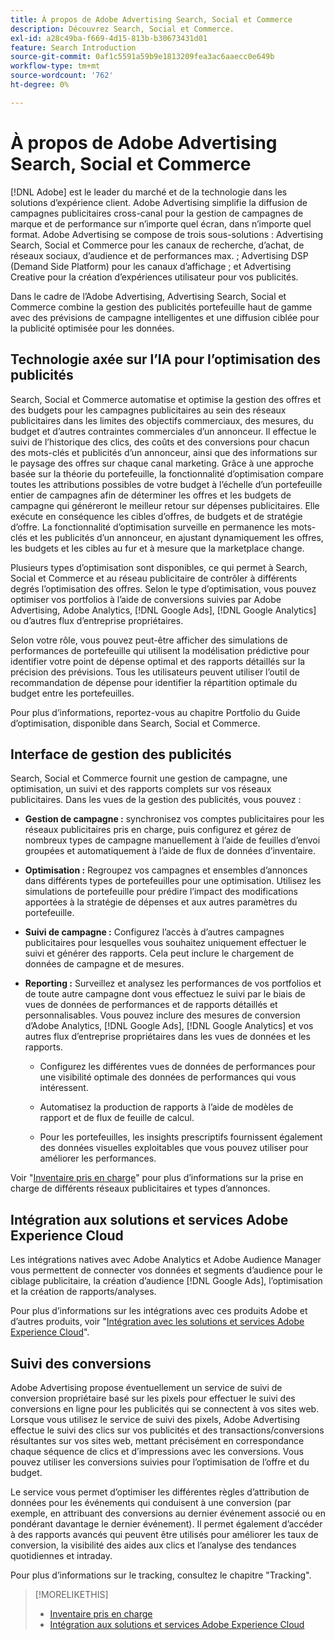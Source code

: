 ```yaml
---
title: À propos de Adobe Advertising Search, Social et Commerce
description: Découvrez Search, Social et Commerce.
exl-id: a28c49ba-f669-4d15-813b-b30673431d01
feature: Search Introduction
source-git-commit: 0af1c5591a59b9e1813209fea3ac6aaecc0e649b
workflow-type: tm+mt
source-wordcount: '762'
ht-degree: 0%

---
```


# À propos de Adobe Advertising Search, Social et Commerce

[!DNL Adobe] est le leader du marché et de la technologie dans les solutions d’expérience client. Adobe Advertising simplifie la diffusion de campagnes publicitaires cross-canal pour la gestion de campagnes de marque et de performance sur n’importe quel écran, dans n’importe quel format. Adobe Advertising se compose de trois sous-solutions : Advertising Search, Social et Commerce pour les canaux de recherche, d’achat, de réseaux sociaux, d’audience et de performances max. ; Advertising DSP (Demand Side Platform) pour les canaux d’affichage ; et Advertising Creative pour la création d’expériences utilisateur pour vos publicités.

Dans le cadre de l’Adobe Advertising, Advertising Search, Social et Commerce combine la gestion des publicités portefeuille haut de gamme avec des prévisions de campagne intelligentes et une diffusion ciblée pour la publicité optimisée pour les données.

## Technologie axée sur l’IA pour l’optimisation des publicités

Search, Social et Commerce automatise et optimise la gestion des offres et des budgets pour les campagnes publicitaires au sein des réseaux publicitaires dans les limites des objectifs commerciaux, des mesures, du budget et d’autres contraintes commerciales d’un annonceur. Il effectue le suivi de l’historique des clics, des coûts et des conversions pour chacun des mots-clés et publicités d’un annonceur, ainsi que des informations sur le paysage des offres sur chaque canal marketing. Grâce à une approche basée sur la théorie du portefeuille, la fonctionnalité d’optimisation compare toutes les attributions possibles de votre budget à l’échelle d’un portefeuille entier de campagnes afin de déterminer les offres et les budgets de campagne qui généreront le meilleur retour sur dépenses publicitaires. Elle exécute en conséquence les cibles d’offres, de budgets et de stratégie d’offre. La fonctionnalité d’optimisation surveille en permanence les mots-clés et les publicités d’un annonceur, en ajustant dynamiquement les offres, les budgets et les cibles au fur et à mesure que la marketplace change.

Plusieurs types d’optimisation sont disponibles, ce qui permet à Search, Social et Commerce et au réseau publicitaire de contrôler à différents degrés l’optimisation des offres. Selon le type d’optimisation, vous pouvez optimiser vos portfolios à l’aide de conversions suivies par Adobe Advertising, Adobe Analytics, [!DNL Google Ads], [!DNL Google Analytics] ou d’autres flux d’entreprise propriétaires.

Selon votre rôle, vous pouvez peut-être afficher des simulations de performances de portefeuille qui utilisent la modélisation prédictive pour identifier votre point de dépense optimal et des rapports détaillés sur la précision des prévisions. Tous les utilisateurs peuvent utiliser l’outil de recommandation de dépense pour identifier la répartition optimale du budget entre les portefeuilles.

Pour plus d’informations, reportez-vous au chapitre Portfolio du Guide d’optimisation, disponible dans Search, Social et Commerce.

## Interface de gestion des publicités

Search, Social et Commerce fournit une gestion de campagne, une optimisation, un suivi et des rapports complets sur vos réseaux publicitaires. Dans les vues de la gestion des publicités, vous pouvez :

* **Gestion de campagne :** synchronisez vos comptes publicitaires pour les réseaux publicitaires pris en charge, puis configurez et gérez de nombreux types de campagne manuellement à l’aide de feuilles d’envoi groupées et automatiquement à l’aide de flux de données d’inventaire.

* **Optimisation :** Regroupez vos campagnes et ensembles d’annonces dans différents types de portefeuilles pour une optimisation. Utilisez les simulations de portefeuille pour prédire l’impact des modifications apportées à la stratégie de dépenses et aux autres paramètres du portefeuille.

* **Suivi de campagne :** Configurez l’accès à d’autres campagnes publicitaires pour lesquelles vous souhaitez uniquement effectuer le suivi et générer des rapports. Cela peut inclure le chargement de données de campagne et de mesures.

* **Reporting :** Surveillez et analysez les performances de vos portfolios et de toute autre campagne dont vous effectuez le suivi par le biais de vues de données de performances et de rapports détaillés et personnalisables. Vous pouvez inclure des mesures de conversion d’Adobe Analytics, [!DNL Google Ads], [!DNL Google Analytics] et vos autres flux d’entreprise propriétaires dans les vues de données et les rapports.

   * Configurez les différentes vues de données de performances pour une visibilité optimale des données de performances qui vous intéressent.

   * Automatisez la production de rapports à l’aide de modèles de rapport et de flux de feuille de calcul.

   * Pour les portefeuilles, les insights prescriptifs fournissent également des données visuelles exploitables que vous pouvez utiliser pour améliorer les performances.

Voir &quot;[Inventaire pris en charge](/help/search-social-commerce/introduction/supported-inventory.md)&quot; pour plus d’informations sur la prise en charge de différents réseaux publicitaires et types d’annonces.

## Intégration aux solutions et services Adobe Experience Cloud

Les intégrations natives avec Adobe Analytics et Adobe Audience Manager vous permettent de connecter vos données et segments d’audience pour le ciblage publicitaire, la création d’audience [!DNL Google Ads], l’optimisation et la création de rapports/analyses.

Pour plus d’informations sur les intégrations avec ces produits Adobe et d’autres produits, voir &quot;[Intégration avec les solutions et services Adobe Experience Cloud](/help/search-social-commerce/introduction/integrations.md)&quot;.

## Suivi des conversions

Adobe Advertising propose éventuellement un service de suivi de conversion propriétaire basé sur les pixels pour effectuer le suivi des conversions en ligne pour les publicités qui se connectent à vos sites web. Lorsque vous utilisez le service de suivi des pixels, Adobe Advertising effectue le suivi des clics sur vos publicités et des transactions/conversions résultantes sur vos sites web, mettant précisément en correspondance chaque séquence de clics et d’impressions avec les conversions. Vous pouvez utiliser les conversions suivies pour l’optimisation de l’offre et du budget.

Le service vous permet d’optimiser les différentes règles d’attribution de données pour les événements qui conduisent à une conversion (par exemple, en attribuant des conversions au dernier événement associé ou en pondérant davantage le dernier événement). Il permet également d’accéder à des rapports avancés qui peuvent être utilisés pour améliorer les taux de conversion, la visibilité des aides aux clics et l’analyse des tendances quotidiennes et intraday.

Pour plus d’informations sur le tracking, consultez le chapitre &quot;Tracking&quot;.

>[!MORELIKETHIS]
>
>* [Inventaire pris en charge](supported-inventory.md)
>* [Intégration aux solutions et services Adobe Experience Cloud](integrations.md)
